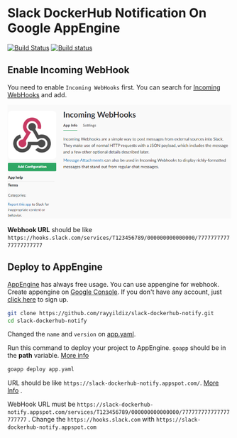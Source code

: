 Slack DockerHub Notification On Google AppEngine
===

[![Build Status](https://travis-ci.org/rayyildiz/slack-dockerhub-notify.svg?branch=master)](https://travis-ci.org/rayyildiz/slack-dockerhub-notify)
[![Build status](https://ci.appveyor.com/api/projects/status/5t4rr33x0jpp4qt1?svg=true)](https://ci.appveyor.com/project/rayyildiz/slack-dockerhub-notify)


Enable Incoming WebHook
---

You need to enable ```Incoming WebHooks``` first. You can search for [Incoming WebHooks](https://slack.com/apps/new/A0F7XDUAZ-incoming-webhooks) and add.

![Incoming webhooks](resources/incoming-webhook.png "Incoming WebHooks")


**Webhook URL** should be like ```https://hooks.slack.com/services/T123456789/000000000000000/777777777777777777777```


Deploy to AppEngine
---

[AppEngine](https://cloud.google.com/free/docs/always-free-usage-limits) has always free usage. You can use appengine for webhook. Create appengine on [Google Console](https://console.cloud.google.com/appengine). If you don't have any account, just [click here](https://cloud.google.com/free/) to sign up.

```bash
git clone https://github.com/rayyildiz/slack-dockerhub-notify.git
cd slack-dockerhub-notify
```

Changed the ```name``` and ```version``` on [app.yaml](app.yaml).

Run this command to deploy your project to AppEngine. ```goapp``` should be in the **path** variable. [More info](https://cloud.google.com/appengine/docs/standard/go/download)

```bash
goapp deploy app.yaml
```

URL should be like ```https://slack-dockerhub-notify.appspot.com/```. [More Info](https://docs.docker.com/docker-hub/webhooks/) .

WebHook URL must be ```https://slack-dockerhub-notify.appspot.com/services/T123456789/000000000000000/777777777777777777777``` .
Change the ```https://hooks.slack.com``` with ```https://slack-dockerhub-notify.appspot.com```
